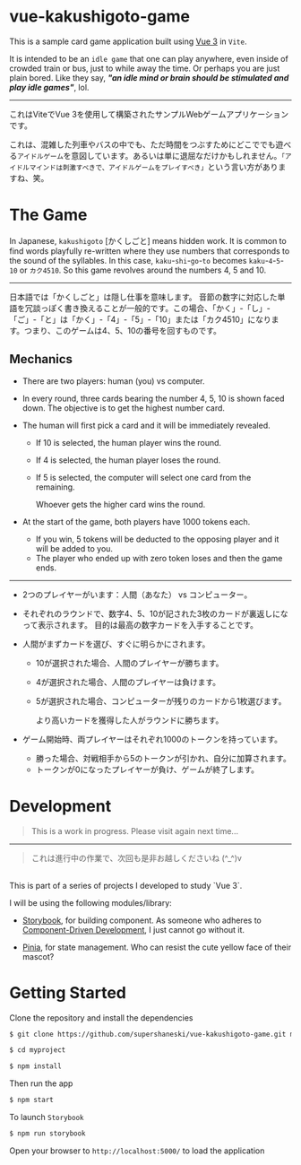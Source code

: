 vue-kakushigoto-game
===========

This is a sample card game application built using [Vue 3](https://vuejs.org/guide/quick-start.html) in `Vite`.

It is intended to be an `idle game` that one can play anywhere, even inside of crowded train or bus, just to while away the time. Or perhaps you are just plain bored. Like they say, ***"an idle mind or brain should be stimulated and play idle games"***, lol.

---
これはViteでVue 3を使用して構築されたサンプルWebゲームアプリケーションです。

これは、混雑した列車やバスの中でも、ただ時間をつぶすためにどこででも遊べる`アイドルゲーム`を意図しています。あるいは単に退屈なだけかもしれません。`「アイドルマインドは刺激すべきで、アイドルゲームをプレイすべき」`という言い方がありますね、笑。


# The Game

In Japanese, `kakushigoto` [かくしごと] means hidden work.
It is common to find words playfully re-written where they use numbers that corresponds to the sound of the syllables. In this case, `kaku`-`shi`-`go`-`to` becomes `kaku`-`4`-`5`-`10` or `カク4510`. So this game revolves around the numbers 4, 5 and 10.

---
日本語では「かくしごと」は隠し仕事を意味します。
音節の数字に対応した単語を冗談っぽく書き換えることが一般的です。この場合、「かく」-「し」-「ご」-「と」は「かく」-「4」-「5」-「10」または「カク4510」になります。つまり、このゲームは4、5、10の番号を回すものです。


## Mechanics

* There are two players: human (you) vs computer.


* In every round, three cards bearing the number 4, 5, 10 is shown faced down.
  The objective is to get the highest number card.


* The human will first pick a card and it will be immediately revealed.
  * If 10 is selected, the human player wins the round.
  * If 4 is selected, the human player loses the round.
  * If 5 is selected, the computer will select one card from the remaining.
  
    Whoever gets the higher card wins the round.


* At the start of the game, both players have 1000 tokens each.
  * If you win, 5 tokens will be deducted to the opposing player and it will be added to you.
  * The player who ended up with zero token loses and then the game ends.

---
* 2つのプレイヤーがいます：人間（あなた） vs コンピューター。

* それぞれのラウンドで、数字4、5、10が記された3枚のカードが裏返しになって表示されます。
  目的は最高の数字カードを入手することです。

* 人間がまずカードを選び、すぐに明らかにされます。
    * 10が選択された場合、人間のプレイヤーが勝ちます。
    * 4が選択された場合、人間のプレイヤーは負けます。
    * 5が選択された場合、コンピューターが残りのカードから1枚選びます。
  
      より高いカードを獲得した人がラウンドに勝ちます。


* ゲーム開始時、両プレイヤーはそれぞれ1000のトークンを持っています。
    * 勝った場合、対戦相手から5のトークンが引かれ、自分に加算されます。
    * トークンが0になったプレイヤーが負け、ゲームが終了します。


# Development

> This is a work in progress. Please visit again next time...

---
> これは進行中の作業で、次回も是非お越しくださいね (^_^)v

<br />
This is part of a series of projects I developed to study `Vue 3`.

I will be using the following modules/library:

* [Storybook](https://storybook.js.org/blog/storybook-vue3/), for building component.
  As someone who adheres to [Component-Driven Development](https://www.componentdriven.org/), I just cannot go without it.

* [Pinia](https://pinia.vuejs.org), for state management. Who can resist the cute yellow face of their mascot?


# Getting Started

Clone the repository and install the dependencies

```sh
$ git clone https://github.com/supershaneski/vue-kakushigoto-game.git myproject

$ cd myproject

$ npm install
```

Then run the app

```sh
$ npm start
```

To launch `Storybook`

```sh
$ npm run storybook
```

Open your browser to `http://localhost:5000/` to load the application

